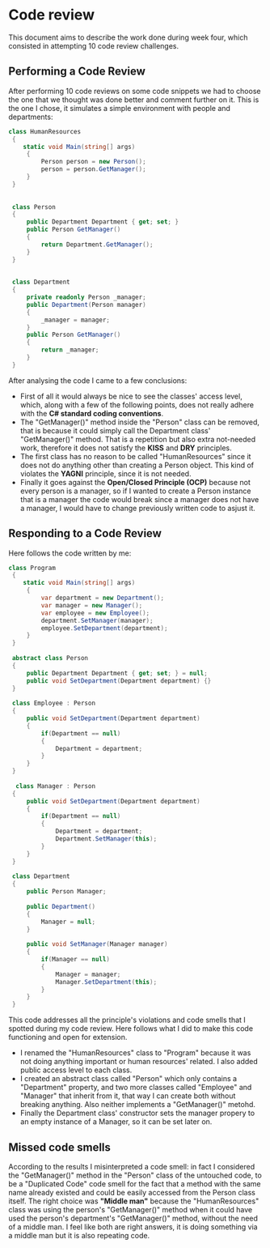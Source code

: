 # Code review

This document aims to describe the work done during week four, which consisted in attempting 10 code review challenges.

## Performing a Code Review

After performing 10 code reviews on some code snippets we had to choose the one that we thought was done better and comment further on it. This is the one I chose, it simulates a simple environment with people and departments:

```cs
class HumanResources
 {
    static void Main(string[] args)
     {
         Person person = new Person();
         person = person.GetManager();
     }
 }
 
 
 class Person
 {
     public Department Department { get; set; }
     public Person GetManager()
     {
         return Department.GetManager();
     }
 }
 
 
 class Department
 {
     private readonly Person _manager;
     public Department(Person manager)
     {
         _manager = manager;
     }
     public Person GetManager()
     {
         return _manager;
     }
 }
```

After analysing the code I came to a few conclusions:
- First of all it would always be nice to see the classes' access level, which, along with a few of the following points, does not really adhere with the **C# standard coding conventions**.
- The "GetManager()" method inside the "Person" class can be removed, that is because it could simply call the Department class' "GetManager()" method. That is a repetition but also extra not-needed work, therefore it does not satisfy the **KISS** and **DRY** principles.
- The first class has no reason to be called "HumanResources" since it does not do anything other than creating a Person object. This kind of violates the **YAGNI** principle, since it is not needed.
- Finally it goes against the **Open/Closed Principle (OCP)** because not every person is a manager, so if I wanted to create a Person instance that is a manager the code would break since a manager does not have a manager, I would have to change previously written code to asjust it.

## Responding to a Code Review

Here follows the code written by me:
```cs
class Program
 {
    static void Main(string[] args)
     {
         var department = new Department();
         var manager = new Manager();
         var employee = new Employee();
         department.SetManager(manager);
         employee.SetDepartment(department);
     }
 }
 
 abstract class Person
 {
     public Department Department { get; set; } = null;
     public void SetDepartment(Department department) {}
 }
 
 class Employee : Person
 {   
     public void SetDepartment(Department department)
     {
         if(Department == null)
         {
             Department = department;
         }
     }
 }
 
  class Manager : Person
 {
     public void SetDepartment(Department department)
     {
         if(Department == null)
         {
             Department = department;
             Department.SetManager(this);
         }
     }
 }
 
 class Department
 {
     public Person Manager;
     
     public Department()
     {
         Manager = null;
     }
     
     public void SetManager(Manager manager)
     {
         if(Manager == null)
         {
             Manager = manager;
             Manager.SetDepartment(this);
         }
     }
 }
```

This code addresses all the principle's violations and code smells that I spotted during my code review. Here follows what I did to make this code functioning and open for extension.<br>
- I renamed the "HumanResources" class to "Program" because it was not doing anything important or human resources' related. I also added public access level to each class.
- I created an abstract class called "Person" which only contains a "Department" property, and two more classes called "Employee" and "Manager" that inherit from it, that way I can create both without breaking anything. Also neither implements a "GetManager()" metohd.
- Finally the Department class' constructor sets the manager propery to an empty instance of a Manager, so it can be set later on. 

## Missed code smells

According to the results I misinterpreted a code smell: in fact I considered the "GetManager()" method in the "Person" class of the untouched code, to be a "Duplicated Code" code smell for the fact that a method with the same name already existed and could be easily accessed from the Person class itself. The right choice was **"Middle man"** because the "HumanResources" class was using the person's "GetManager()" method when it could have used the person's department's "GetManager()" method, without the need of a middle man. I feel like both are right answers, it is doing something via a middle man but it is also repeating code.